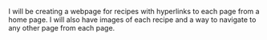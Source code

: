 I will be creating a webpage for recipes with hyperlinks to each page from a home page. I will also have images of each recipe and a way to navigate to any other page from each page.